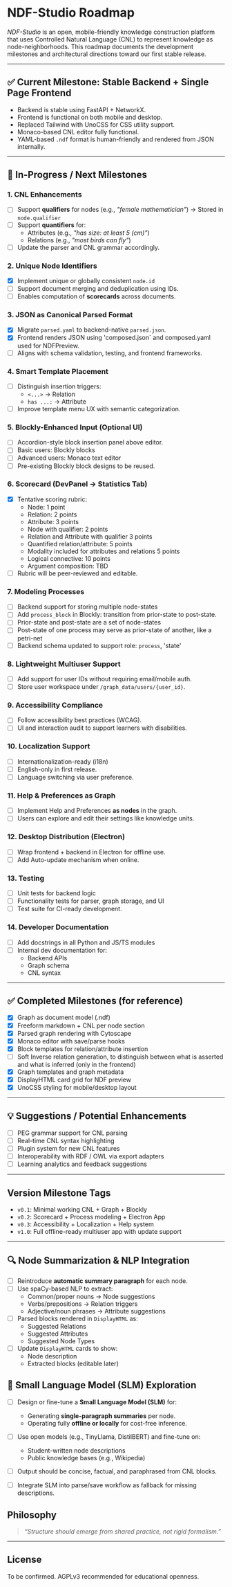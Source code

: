# NDF-Studio Roadmap

_NDF-Studio_ is an open, mobile-friendly knowledge construction
platform that uses Controlled Natural Language (CNL) to represent
knowledge as node-neighborhoods. This roadmap documents the
development milestones and architectural directions toward our first
stable release.

---

## ✅ Current Milestone: Stable Backend + Single Page Frontend

- Backend is stable using FastAPI + NetworkX.
- Frontend is functional on both mobile and desktop.
- Replaced Tailwind with UnoCSS for CSS utility support.
- Monaco-based CNL editor fully functional.
- YAML-based `.ndf` format is human-friendly and rendered from JSON internally.

---

## 🔄 In-Progress / Next Milestones

### 1. CNL Enhancements
- [ ] Support **qualifiers** for nodes (e.g., _"female mathematician"_) → Stored in `node.qualifier`
- [ ] Support **quantifiers** for:
  - Attributes (e.g., _"has size: at least 5 (cm)"_)
  - Relations (e.g., _"most birds can fly"_)
- [ ] Update the parser and CNL grammar accordingly.

### 2. Unique Node Identifiers
- [x] Implement unique or globally consistent `node.id`
- [ ] Support document merging and deduplication using IDs.
- [ ] Enables computation of **scorecards** across documents.

### 3. JSON as Canonical Parsed Format
- [x] Migrate `parsed.yaml` to backend-native `parsed.json`.
- [x] Frontend renders JSON using 'composed.json` and composed.yaml used for NDFPreview.
- [ ] Aligns with schema validation, testing, and frontend frameworks.

### 4. Smart Template Placement
- [ ] Distinguish insertion triggers:
  - `<...>` → Relation
  - `has ...:` → Attribute
- [ ] Improve template menu UX with semantic categorization.

### 5. Blockly-Enhanced Input (Optional UI)
- [ ] Accordion-style block insertion panel above editor.
- [ ] Basic users: Blockly blocks
- [ ] Advanced users: Monaco text editor
- [ ] Pre-existing Blockly block designs to be reused.

### 6. Scorecard (DevPanel → Statistics Tab)
- [x] Tentative scoring rubric:
  - Node: 1 point
  - Relation: 2 points
  - Attribute: 3 points
  - Node with qualifier: 2 points
  - Relation and Attribute with qualifier 3 points
  - Quantified relation/attribute: 5 points
  - Modality included for attributes and relations 5 points
  - Logical connective: 10 points
  - Argument composition: TBD
- [ ] Rubric will be peer-reviewed and editable.

### 7. Modeling **Processes**
- [ ] Backend support for storing multiple node-states
- [ ] Add `process_block` in Blockly: transition from prior-state to post-state.
- [ ] Prior-state and post-state are a set of node-states
- [ ] Post-state of one process may serve as prior-state of another, like a petri-net
- [ ] Backend schema updated to support role: `process`, 'state'

### 8. Lightweight Multiuser Support
- [ ] Add support for user IDs without requiring email/mobile auth.
- [ ] Store user workspace under `/graph_data/users/{user_id}`.

### 9. Accessibility Compliance
- [ ] Follow accessibility best practices (WCAG).
- [ ] UI and interaction audit to support learners with disabilities.

### 10. Localization Support
- [ ] Internationalization-ready (i18n)
- [ ] English-only in first release.
- [ ] Language switching via user preference.

### 11. Help & Preferences as Graph
- [ ] Implement Help and Preferences **as nodes** in the graph.
- [ ] Users can explore and edit their settings like knowledge units.

### 12. Desktop Distribution (Electron)
- [ ] Wrap frontend + backend in Electron for offline use.
- [ ] Add Auto-update mechanism when online.

### 13. Testing
- [ ] Unit tests for backend logic
- [ ] Functionality tests for parser, graph storage, and UI
- [ ] Test suite for CI-ready development.

### 14. Developer Documentation
- [ ] Add docstrings in all Python and JS/TS modules
- [ ] Internal dev documentation for:
  - Backend APIs
  - Graph schema
  - CNL syntax

---

## ✅ Completed Milestones (for reference)

- [x] Graph as document model (.ndf)
- [x] Freeform markdown + CNL per node section
- [x] Parsed graph rendering with Cytoscape
- [x] Monaco editor with save/parse hooks
- [x] Block templates for relation/attribute insertion
- [ ] Soft Inverse relation generation, to distinguish between what is asserted and what is inferred (only in the frontend)
- [x] Graph templates and graph metadata
- [x] DisplayHTML card grid for NDF preview
- [x] UnoCSS styling for mobile/desktop layout

---

## 💡 Suggestions / Potential Enhancements

- [ ] PEG grammar support for CNL parsing
- [ ] Real-time CNL syntax highlighting
- [ ] Plugin system for new CNL features
- [ ] Interoperability with RDF / OWL via export adapters
- [ ] Learning analytics and feedback suggestions

---

## Version Milestone Tags

- `v0.1`: Minimal working CNL + Graph + Blockly
- `v0.2`: Scorecard + Process modeling + Electron App
- `v0.3`: Accessibility + Localization + Help system
- `v1.0`: Full offline-ready multiuser app with update support

---

## 🔍 Node Summarization & NLP Integration

- [ ] Reintroduce **automatic summary paragraph** for each node.
- [ ] Use spaCy-based NLP to extract:
  - Common/proper nouns → Node suggestions
  - Verbs/prepositions → Relation triggers
  - Adjective/noun phrases → Attribute suggestions
- [ ] Parsed blocks rendered in `DisplayHTML` as:
  - Suggested Relations
  - Suggested Attributes
  - Suggested Node Types
- [ ] Update `DisplayHTML` cards to show:
  - Node description
  - Extracted blocks (editable later)

## 🧠 Small Language Model (SLM) Exploration

- [ ] Design or fine-tune a **Small Language Model (SLM)** for:
  - Generating **single-paragraph summaries** per node.
  - Operating fully **offline or locally** for cost-free inference.
- [ ] Use open models (e.g., TinyLlama, DistilBERT) and fine-tune on:
  - Student-written node descriptions
  - Public knowledge bases (e.g., Wikipedia)
- [ ] Output should be concise, factual, and paraphrased from CNL blocks.
- [ ] Integrate SLM into parse/save workflow as fallback for missing descriptions.


## Philosophy

> _“Structure should emerge from shared practice, not rigid formalism.”_

---

## License

To be confirmed. AGPLv3 recommended for educational openness.

